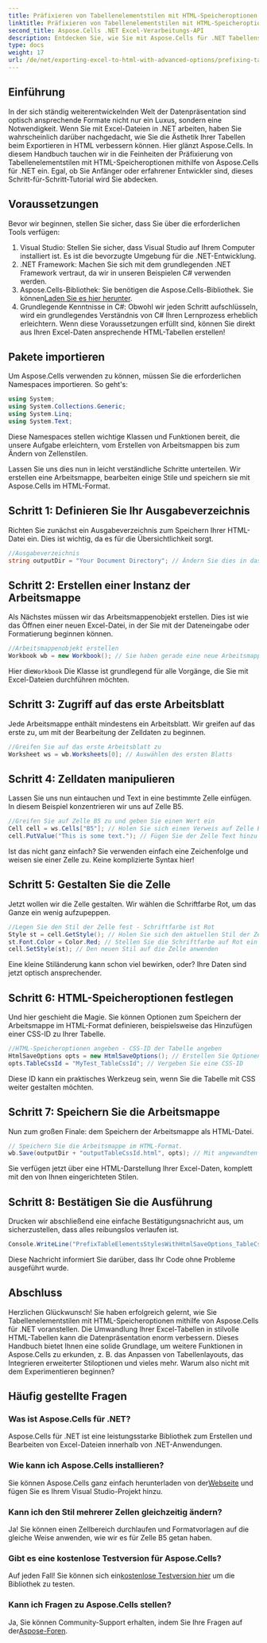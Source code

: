 ```yaml
---
title: Präfixieren von Tabellenelementstilen mit HTML-Speicheroptionen
linktitle: Präfixieren von Tabellenelementstilen mit HTML-Speicheroptionen
second_title: Aspose.Cells .NET Excel-Verarbeitungs-API
description: Entdecken Sie, wie Sie mit Aspose.Cells für .NET Tabellenstile in HTML mit Präfixen versehen und so Ihre Excel-Exporte anhand schrittweiser Beispiele verbessern.
type: docs
weight: 17
url: /de/net/exporting-excel-to-html-with-advanced-options/prefixing-table-elements-styles/
---
```

## Einführung
In der sich ständig weiterentwickelnden Welt der Datenpräsentation sind optisch ansprechende Formate nicht nur ein Luxus, sondern eine Notwendigkeit. Wenn Sie mit Excel-Dateien in .NET arbeiten, haben Sie wahrscheinlich darüber nachgedacht, wie Sie die Ästhetik Ihrer Tabellen beim Exportieren in HTML verbessern können. Hier glänzt Aspose.Cells. In diesem Handbuch tauchen wir in die Feinheiten der Präfixierung von Tabellenelementstilen mit HTML-Speicheroptionen mithilfe von Aspose.Cells für .NET ein. Egal, ob Sie Anfänger oder erfahrener Entwickler sind, dieses Schritt-für-Schritt-Tutorial wird Sie abdecken.
## Voraussetzungen
Bevor wir beginnen, stellen Sie sicher, dass Sie über die erforderlichen Tools verfügen:
1. Visual Studio: Stellen Sie sicher, dass Visual Studio auf Ihrem Computer installiert ist. Es ist die bevorzugte Umgebung für die .NET-Entwicklung.
2. .NET Framework: Machen Sie sich mit dem grundlegenden .NET Framework vertraut, da wir in unseren Beispielen C# verwenden werden.
3.  Aspose.Cells-Bibliothek: Sie benötigen die Aspose.Cells-Bibliothek. Sie können[Laden Sie es hier herunter](https://releases.aspose.com/cells/net/).
4. Grundlegende Kenntnisse in C#: Obwohl wir jeden Schritt aufschlüsseln, wird ein grundlegendes Verständnis von C# Ihren Lernprozess erheblich erleichtern.
Wenn diese Voraussetzungen erfüllt sind, können Sie direkt aus Ihren Excel-Daten ansprechende HTML-Tabellen erstellen!
## Pakete importieren
Um Aspose.Cells verwenden zu können, müssen Sie die erforderlichen Namespaces importieren. So geht's:
```csharp
using System;
using System.Collections.Generic;
using System.Linq;
using System.Text;
```
Diese Namespaces stellen wichtige Klassen und Funktionen bereit, die unsere Aufgabe erleichtern, vom Erstellen von Arbeitsmappen bis zum Ändern von Zellenstilen.

Lassen Sie uns dies nun in leicht verständliche Schritte unterteilen. Wir erstellen eine Arbeitsmappe, bearbeiten einige Stile und speichern sie mit Aspose.Cells im HTML-Format.
## Schritt 1: Definieren Sie Ihr Ausgabeverzeichnis
Richten Sie zunächst ein Ausgabeverzeichnis zum Speichern Ihrer HTML-Datei ein. Dies ist wichtig, da es für die Übersichtlichkeit sorgt.
```csharp
//Ausgabeverzeichnis
string outputDir = "Your Document Directory"; // Ändern Sie dies in das gewünschte Ausgabeverzeichnis
```
## Schritt 2: Erstellen einer Instanz der Arbeitsmappe
Als Nächstes müssen wir das Arbeitsmappenobjekt erstellen. Dies ist wie das Öffnen einer neuen Excel-Datei, in der Sie mit der Dateneingabe oder Formatierung beginnen können.
```csharp
//Arbeitsmappenobjekt erstellen
Workbook wb = new Workbook(); // Sie haben gerade eine neue Arbeitsmappe im Speicher erstellt
```
 Hier die`Workbook` Die Klasse ist grundlegend für alle Vorgänge, die Sie mit Excel-Dateien durchführen möchten. 
## Schritt 3: Zugriff auf das erste Arbeitsblatt
Jede Arbeitsmappe enthält mindestens ein Arbeitsblatt. Wir greifen auf das erste zu, um mit der Bearbeitung der Zelldaten zu beginnen.
```csharp
//Greifen Sie auf das erste Arbeitsblatt zu
Worksheet ws = wb.Worksheets[0]; // Auswählen des ersten Blatts
```
## Schritt 4: Zelldaten manipulieren
Lassen Sie uns nun eintauchen und Text in eine bestimmte Zelle einfügen. In diesem Beispiel konzentrieren wir uns auf Zelle B5.
```csharp
//Greifen Sie auf Zelle B5 zu und geben Sie einen Wert ein
Cell cell = ws.Cells["B5"]; // Holen Sie sich einen Verweis auf Zelle B5
cell.PutValue("This is some text."); // Fügen Sie der Zelle Text hinzu
```
Ist das nicht ganz einfach? Sie verwenden einfach eine Zeichenfolge und weisen sie einer Zelle zu. Keine komplizierte Syntax hier!
## Schritt 5: Gestalten Sie die Zelle
Jetzt wollen wir die Zelle gestalten. Wir wählen die Schriftfarbe Rot, um das Ganze ein wenig aufzupeppen.
```csharp
//Legen Sie den Stil der Zelle fest - Schriftfarbe ist Rot
Style st = cell.GetStyle(); // Holen Sie sich den aktuellen Stil der Zelle
st.Font.Color = Color.Red; // Stellen Sie die Schriftfarbe auf Rot ein
cell.SetStyle(st); // Den neuen Stil auf die Zelle anwenden
```
Eine kleine Stiländerung kann schon viel bewirken, oder? Ihre Daten sind jetzt optisch ansprechender.
## Schritt 6: HTML-Speicheroptionen festlegen
Und hier geschieht die Magie. Sie können Optionen zum Speichern der Arbeitsmappe im HTML-Format definieren, beispielsweise das Hinzufügen einer CSS-ID zu Ihrer Tabelle.
```csharp
//HTML-Speicheroptionen angeben - CSS-ID der Tabelle angeben
HtmlSaveOptions opts = new HtmlSaveOptions(); // Erstellen Sie Optionen für unser HTML-Speichern
opts.TableCssId = "MyTest_TableCssId"; // Vergeben Sie eine CSS-ID
```
Diese ID kann ein praktisches Werkzeug sein, wenn Sie die Tabelle mit CSS weiter gestalten möchten.
## Schritt 7: Speichern Sie die Arbeitsmappe
Nun zum großen Finale: dem Speichern der Arbeitsmappe als HTML-Datei. 
```csharp
// Speichern Sie die Arbeitsmappe im HTML-Format.
wb.Save(outputDir + "outputTableCssId.html", opts); // Mit angewandten Optionen speichern
```
Sie verfügen jetzt über eine HTML-Darstellung Ihrer Excel-Daten, komplett mit den von Ihnen eingerichteten Stilen.
## Schritt 8: Bestätigen Sie die Ausführung
Drucken wir abschließend eine einfache Bestätigungsnachricht aus, um sicherzustellen, dass alles reibungslos verlaufen ist.
```csharp
Console.WriteLine("PrefixTableElementsStylesWithHtmlSaveOptions_TableCssIdProperty executed successfully.");
```
Diese Nachricht informiert Sie darüber, dass Ihr Code ohne Probleme ausgeführt wurde.
## Abschluss
Herzlichen Glückwunsch! Sie haben erfolgreich gelernt, wie Sie Tabellenelementstilen mit HTML-Speicheroptionen mithilfe von Aspose.Cells für .NET voranstellen. Die Umwandlung Ihrer Excel-Tabellen in stilvolle HTML-Tabellen kann die Datenpräsentation enorm verbessern. Dieses Handbuch bietet Ihnen eine solide Grundlage, um weitere Funktionen in Aspose.Cells zu erkunden, z. B. das Anpassen von Tabellenlayouts, das Integrieren erweiterter Stiloptionen und vieles mehr. Warum also nicht mit dem Experimentieren beginnen?
## Häufig gestellte Fragen
### Was ist Aspose.Cells für .NET?  
Aspose.Cells für .NET ist eine leistungsstarke Bibliothek zum Erstellen und Bearbeiten von Excel-Dateien innerhalb von .NET-Anwendungen.
### Wie kann ich Aspose.Cells installieren?  
 Sie können Aspose.Cells ganz einfach herunterladen von der[Webseite](https://releases.aspose.com/cells/net/) und fügen Sie es Ihrem Visual Studio-Projekt hinzu.
### Kann ich den Stil mehrerer Zellen gleichzeitig ändern?  
Ja! Sie können einen Zellbereich durchlaufen und Formatvorlagen auf die gleiche Weise anwenden, wie wir es für Zelle B5 getan haben.
### Gibt es eine kostenlose Testversion für Aspose.Cells?  
 Auf jeden Fall! Sie können sich ein[kostenlose Testversion hier](https://releases.aspose.com/) um die Bibliothek zu testen.
### Kann ich Fragen zu Aspose.Cells stellen?  
Ja, Sie können Community-Support erhalten, indem Sie Ihre Fragen auf der[Aspose-Foren](https://forum.aspose.com/c/cells/9).